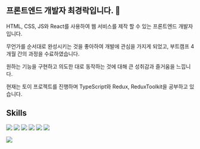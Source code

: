 ## 프론트엔드 개발자 최경락입니다. 👋

HTML, CSS, JS와 React를 사용하여 웹 서비스를 제작 할 수 있는 프론트엔드 개발자입니다.

무언가를 순서대로 완성시키는 것을 좋아하여 개발에 관심을 가지게 되었고, 부트캠프 4개월 간의 과정을 수료하였습니다. 

원하는 기능을 구현하고 의도한 대로 동작하는 것에 대해 큰 성취감과 즐거움을 느낍니다.

현재는 토이 프로젝트를 진행하며 TypeScript와 Redux, ReduxToolkit을 공부하고 있습니다.


## Skills
<img src="https://img.shields.io/badge/HTML-E34F26?style=for-the-badge&logo=html5&logoColor=white"> <img src="https://img.shields.io/badge/CSS-1572B6?style=for-the-badge&logo=css3&logoColor=white"> <img src="https://img.shields.io/badge/Javascript-F7DF1E?style=for-the-badge&logo=javascript&logoColor=black"> <img src="https://img.shields.io/badge/TypeScript-3178C6?style=for-the-badge&logo=typescript&logoColor=white"> <img src="https://img.shields.io/badge/React-61DAFB?style=for-the-badge&logo=react&logoColor=black"> <img src="https://img.shields.io/badge/styled-components-DB7093?style=for-the-badge&logo=styled-components&logoColor=white"> 

<img src="https://img.shields.io/badge/git-F05032?style=for-the-badge&logo=git&logoColor=white">
